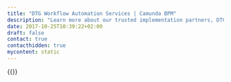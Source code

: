```yaml
---
title: "DTG Workflow Automation Services | Camunda BPM"
description: "Learn more about our trusted implementation partners, DTG. Camunda is the leader for workflow automation & business process management. Get your 30 day trial today."
date: 2017-10-25T10:39:22+02:00
draft: false
contact: true
contacthidden: true
mycontent: static
---
```

{{<partner-single
company="DTG"
type="si"
website="http://dtg.technology"
countrycode="ru"
city="Moscow"
description="Digital Transformation Group - integrator for Digital Ecosystems. Part of LANIT group."
siregion="emea"
level="basic"
logo="//images.ctfassets.net/vpidbgnakfvf/6gk00gWLggTowk826sRCqN/cce8c68f00dff4029c4b01c0698c0e3d/dtg_logo.jpeg">}}